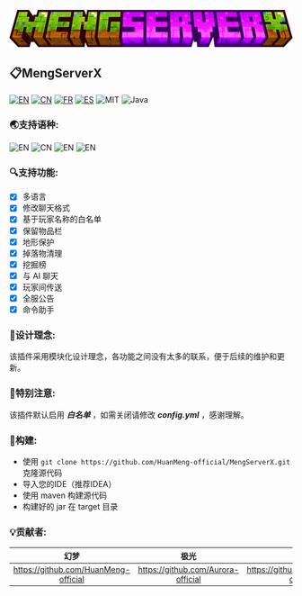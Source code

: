 ![MSX](./icon/msx.png)
## 📋MengServerX

[![EN](https://img.shields.io/badge/English-Click-blue)](../README.md)
[![CN](https://img.shields.io/badge/简体中文-Click-red)](./README_zh.md)
[![FR](https://img.shields.io/badge/Français-Click-yellow)](./README_fr.md)
[![ES](https://img.shields.io/badge/Español-Click-brown)](./README_es.md)
![MIT](https://img.shields.io/badge/License-MIT-green)
![Java](https://img.shields.io/badge/Language-Java-orange)

### 🌏支持语种:
![EN](https://img.shields.io/badge/English-100%25-blue)
![CN](https://img.shields.io/badge/简体中文-100%25-blue)
![EN](https://img.shields.io/badge/Français-100%25-blue)
![EN](https://img.shields.io/badge/Español-100%25-blue)

### 🔍支持功能:
- [x] 多语言
- [x] 修改聊天格式
- [x] 基于玩家名称的白名单
- [x] 保留物品栏
- [x] 地形保护
- [x] 掉落物清理
- [x] 挖掘榜
- [x] 与 AI 聊天
- [x] 玩家间传送
- [x] 全服公告
- [x] 命令助手

### 🧩设计理念:
该插件采用模块化设计理念，各功能之间没有太多的联系，便于后续的维护和更新。

### 📌特别注意:
该插件默认启用 ***白名单*** ，如需关闭请修改 ***config.yml*** ，感谢理解。

### 🔨构建:
- 使用 `git clone https://github.com/HuanMeng-official/MengServerX.git` 克隆源代码
- 导入您的IDE（推荐IDEA）
- 使用 maven 构建源代码
- 构建好的 jar 在 target 目录

### 💡贡献者:
|                  幻梦                  |                 极光                 |                 婉宁                  |
|:------------------------------------:|:----------------------------------:|:-----------------------------------:|
| https://github.com/HuanMeng-official | https://github.com/Aurora-official | https://github.com/WanNing-official |
